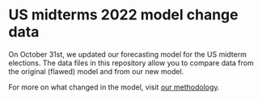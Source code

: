 # US midterms 2022 model change data

On October 31st, we updated our forecasting model for the US midterm elections. The data files in this repository allow you to compare data from the original (flawed) model and from our new model.

For more on what changed in the model, visit [our methodology][methodology].

[methodology]: https://www.economist.com/interactive/us-midterms-2022/forecast/senate/how-this-works
